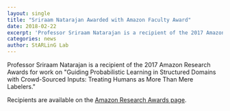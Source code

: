 ```yaml
---
layout: single
title: "Sriraam Natarajan Awarded with Amazon Faculty Award"
date: 2018-02-22
excerpt: 'Professor Sriraam Natarajan is a recipient of the 2017 Amazon Research Awards for work on "Guiding Probabilistic Learning in Structured Domains with Crowd-Sourced Inputs: Treating Humans as More Than Mere Labelers."'
categories: news
author: StARLinG Lab
---
```


Professor Sriraam Natarajan is a recipient of the 2017 Amazon Research Awards for work on "Guiding Probabilistic Learning in Structured Domains with Crowd-Sourced Inputs: Treating Humans as More Than Mere Labelers."  

Recipients are available on the [Amazon Research Awards page](https://ara.amazon-ml.com/recipients/#2017).
